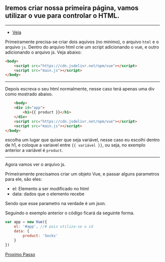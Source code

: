 ## Iremos criar nossa primeira página, vamos utilizar o vue para controlar o HTML.

---

- [Veja](https://www.vuemastery.com/courses/intro-to-vue-js/vue-instance)

Primeiramente precisa-se criar dois aquivos (no minimo), o arquivo `html` e o arquivo `js`. Dentro do arquivo html crie um script adicionando o vue, e outro adicionando o arquivo js. Veja abaixo:

```HTML
<body>
    <script src="https://cdn.jsdelivr.net/npm/vue"></script>
    <script src="main.js"></script>
</body>
```

---

Depois escreva o seu html normalmente, nesse caso terá apenas uma div como mostrado abaixo.

```HTML
    <body>
    <div id="app">
        <h1>{{ product }}</h1>
    </div>
    <script src="https://cdn.jsdelivr.net/npm/vue"></script>
    <script src="main.js"></script>
</body>
```

escolha um lugar que quiser que seja variável, nesse caso eu escolhi dentro de h1, e coloque a variavel entre `{{ variável }}`, ou seja, no exemplo anterior a variável é `product`.

---

Agora vamos ver o arquivo js.

Primeiramente precisamos criar um objeto Vue, e passar alguns parametros para ele, são eles:

- el: Elemento a ser modificado no html
- data: dados que o elemento recebe

Sendo que esse parametro na verdade é um json.

Seguindo o exemplo anterior o código ficará da seguinte forma.

```JavaScript
var app = new Vue({
    el: '#app', //# pois utiliza-se o id
    data: {
        product: 'Socks'
    }
})
```

[Proximo Passo](https://github.com/LucasFDutra/Minhas-apostilas/tree/master/VueJS/002%20-%20v-bind)
